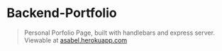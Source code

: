 # Backend-Portfolio
>Personal Porfolio Page, built with handlebars and express server. Viewable at [asabel.herokuapp.com](https://asajbel.herokuapp.com/)
